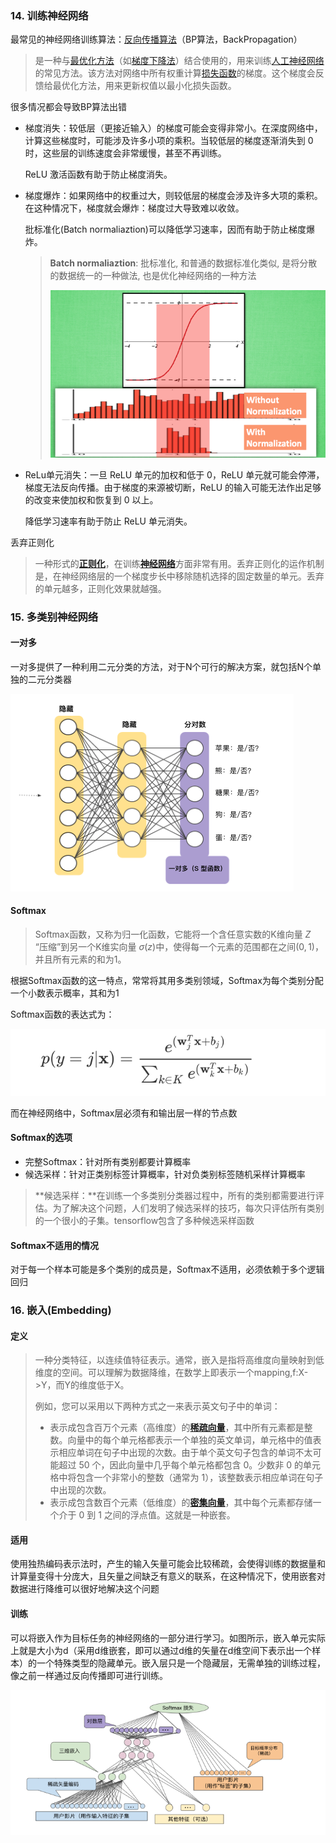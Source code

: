 ### 14. 训练神经网络

最常见的神经网络训练算法：[反向传播算法](https://google-developers.gonglchuangl.net/machine-learning/crash-course/backprop-scroll/)（BP算法，BackPropagation）

> 是一种与[最优化方法](https://zh.wikipedia.org/wiki/%E6%9C%80%E4%BC%98%E5%8C%96)（如[梯度下降法](https://zh.wikipedia.org/wiki/%E6%A2%AF%E5%BA%A6%E4%B8%8B%E9%99%8D%E6%B3%95)）结合使用的，用来训练[人工神经网络](https://zh.wikipedia.org/wiki/%E4%BA%BA%E5%B7%A5%E7%A5%9E%E7%BB%8F%E7%BD%91%E7%BB%9C)的常见方法。该方法对网络中所有权重计算[损失函数](https://zh.wikipedia.org/w/index.php?title=%E6%8D%9F%E5%A4%B1%E5%87%BD%E6%95%B0&action=edit&redlink=1)的梯度。这个梯度会反馈给最优化方法，用来更新权值以最小化损失函数。

很多情况都会导致BP算法出错

- 梯度消失：较低层（更接近输入）的梯度可能会变得非常小。在深度网络中，计算这些梯度时，可能涉及许多小项的乘积。当较低层的梯度逐渐消失到 0 时，这些层的训练速度会非常缓慢，甚至不再训练。

  ReLU 激活函数有助于防止梯度消失。

- 梯度爆炸：如果网络中的权重过大，则较低层的梯度会涉及许多大项的乘积。在这种情况下，梯度就会爆炸：梯度过大导致难以收敛。

  批标准化(Batch normaliaztion)可以降低学习速率，因而有助于防止梯度爆炸。

  > **Batch normaliaztion**: 批标准化, 和普通的数据标准化类似, 是将分散的数据统一的一种做法, 也是优化神经网络的一种方法
  >
  > ![](https://github.com/Dinghow/Google_MLCC/raw/master/Notes_zh/img/19.png)

- ReLu单元消失：一旦 ReLU 单元的加权和低于 0，ReLU 单元就可能会停滞，梯度无法反向传播。由于梯度的来源被切断，ReLU 的输入可能无法作出足够的改变来使加权和恢复到 0 以上。

  降低学习速率有助于防止 ReLU 单元消失。



丢弃正则化

> 一种形式的[**正则化**](https://developers.google.cn/machine-learning/crash-course/glossary#regularization)，在训练[**神经网络**](https://developers.google.cn/machine-learning/crash-course/glossary#neural_network)方面非常有用。丢弃正则化的运作机制是，在神经网络层的一个梯度步长中移除随机选择的固定数量的单元。丢弃的单元越多，正则化效果就越强。



### 15. 多类别神经网络

#### 一对多

一对多提供了一种利用二元分类的方法，对于N个可行的解决方案，就包括N个单独的二元分类器

![](https://github.com/Dinghow/MyRoadToMachineLearning/raw/master/note/img/google-10.png)

#### Softmax

> Softmax函数，又称为归一化函数，它能将一个含任意实数的K维向量 $Z$ “压缩”到另一个K维实向量 $\sigma(z)$中，使得每一个元素的范围都在之间$(0,1)$，并且所有元素的和为1。

根据Softmax函数的这一特点，常常将其用多类别领域，Softmax为每个类别分配一个小数表示概率，其和为1

Softmax函数的表达式为：

![](https://github.com/Dinghow/MyRoadToMachineLearning/raw/master/note/img/18.png)

而在神经网络中，Softmax层必须有和输出层一样的节点数

#### Softmax的选项

- 完整Softmax：针对所有类别都要计算概率
- 候选采样：针对正类别标签计算概率，针对负类别标签随机采样计算概率

> **候选采样：**在训练一个多类别分类器过程中，所有的类别都需要进行评估。为了解决这个问题，人们发明了候选采样的技巧，每次只评估所有类别的一个很小的子集。tensorflow包含了多种候选采样函数

#### Softmax不适用的情况

对于每一个样本可能是多个类别的成员是，Softmax不适用，必须依赖于多个逻辑回归



### 16. 嵌入(Embedding)

#### 定义

> 一种分类特征，以连续值特征表示。通常，嵌入是指将高维度向量映射到低维度的空间。可以理解为数据降维，在数学上即表示一个mapping,f:X->Y，而Y的维度低于X。
>
> 例如，您可以采用以下两种方式之一来表示英文句子中的单词：
>
> - 表示成包含百万个元素（高维度）的[**稀疏向量**](https://developers.google.cn/machine-learning/glossary/#sparse_features)，其中所有元素都是整数。向量中的每个单元格都表示一个单独的英文单词，单元格中的值表示相应单词在句子中出现的次数。由于单个英文句子包含的单词不太可能超过 50 个，因此向量中几乎每个单元格都包含 0。少数非 0 的单元格中将包含一个非常小的整数（通常为 1），该整数表示相应单词在句子中出现的次数。
> - 表示成包含数百个元素（低维度）的[**密集向量**](https://developers.google.cn/machine-learning/glossary/#dense_feature)，其中每个元素都存储一个介于 0 到 1 之间的浮点值。这就是一种嵌套。

#### 适用

使用独热编码表示法时，产生的输入矢量可能会比较稀疏，会使得训练的数据量和计算量变得十分庞大，且矢量之间缺乏有意义的联系，在这种情况下，使用嵌套对数据进行降维可以很好地解决这个问题

#### 训练

可以将嵌入作为目标任务的神经网络的一部分进行学习。如图所示，嵌入单元实际上就是大小为d（采用d维嵌套，即可以通过d维的矢量在d维空间下表示出一个样本）的一个特殊类型的隐藏单元。嵌入层只是一个隐藏层，无需单独的训练过程，像之前一样通过反向传播即可进行训练。

![](https://github.com/Dinghow/MyRoadToMachineLearning/raw/master/note/img/google-11.png)